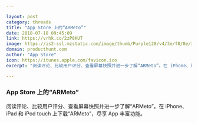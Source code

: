 ```yaml
---

layout: post
category: threads
title: "‎App Store 上的“ARMeto”"
date: 2018-07-18 09:45:09
link: https://vrhk.co/2zP8KUT
image: https://is2-ssl.mzstatic.com/image/thumb/Purple128/v4/3e/f8/8e/3ef88e38-5881-59da-0f61-286fcbfa2d86/AppIcon-1x_U007emarketing-0-0-GLES2_U002c0-512MB-sRGB-0-0-0-85-220-0-0-0-9.png/1200x630wa.jpg
domain: producthunt.com
author: "App Store"
icon: https://itunes.apple.com/favicon.ico
excerpt: "‎阅读评论、比较用户评分、查看屏幕快照并进一步了解“ARMeto”。在 iPhone、iPad 和 iPod touch 上下载“ARMeto”，尽享 App 丰富功能。"

---
```


### ‎App Store 上的“ARMeto”

‎阅读评论、比较用户评分、查看屏幕快照并进一步了解“ARMeto”。在 iPhone、iPad 和 iPod touch 上下载“ARMeto”，尽享 App 丰富功能。